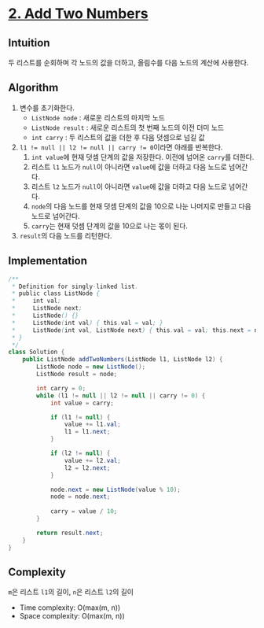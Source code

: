 # [2. Add Two Numbers](https://leetcode.com/problems/add-two-numbers/description/)

## Intuition
두 리스트를 순회하며 각 노드의 값을 더하고, 올림수를 다음 노드의 계산에 사용한다.

## Algorithm
1. 변수를 초기화한다.
   - `ListNode node` : 새로운 리스트의 마지막 노드
   - `ListNode result` : 새로운 리스트의 첫 번째 노드의 이전 더미 노드
   - `int carry` : 두 리스트의 값을 더한 후 다음 덧셈으로 넘길 값
2. `l1 != null || l2 != null || carry != 0`이라면 아래를 반복한다.
   1. `int value`에 현재 덧셈 단계의 값을 저장한다. 이전에 넘어온 `carry`를 더한다.
   2. 리스트 `l1` 노드가 `null`이 아니라면 `value`에 값을 더하고 다음 노드로 넘어간다.
   3. 리스트 `l2` 노드가 `null`이 아니라면 `value`에 값을 더하고 다음 노드로 넘어간다.
   4. `node`의 다음 노드를 현재 덧셈 단계의 값을 10으로 나눈 나머지로 만들고 다음 노드로 넘어간다.
   5. `carry`는 현재 덧셈 단계의 값을 10으로 나는 몫이 된다.
3. `result`의 다음 노드를 리턴한다.

## Implementation
```java
/**
 * Definition for singly-linked list.
 * public class ListNode {
 *     int val;
 *     ListNode next;
 *     ListNode() {}
 *     ListNode(int val) { this.val = val; }
 *     ListNode(int val, ListNode next) { this.val = val; this.next = next; }
 * }
 */
class Solution {
    public ListNode addTwoNumbers(ListNode l1, ListNode l2) {
        ListNode node = new ListNode();
        ListNode result = node;

        int carry = 0;
        while (l1 != null || l2 != null || carry != 0) {
            int value = carry;

            if (l1 != null) {
                value += l1.val;
                l1 = l1.next;
            }

            if (l2 != null) {
                value += l2.val;
                l2 = l2.next;
            }

            node.next = new ListNode(value % 10);
            node = node.next;
            
            carry = value / 10;
        }

        return result.next;
    }
}
```

## Complexity
`m`은 리스트 `l1`의 길이, `n`은 리스트 `l2`의 길이
- Time complexity: O(max(m, n))
- Space complexity: O(max(m, n))
